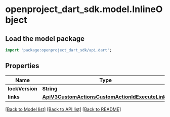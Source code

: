# openproject_dart_sdk.model.InlineObject

## Load the model package
```dart
import 'package:openproject_dart_sdk/api.dart';
```

## Properties
Name | Type | Description | Notes
------------ | ------------- | ------------- | -------------
**lockVersion** | **String** |  | [optional] 
**links** | [**ApiV3CustomActionsCustomActionIdExecuteLinks**](ApiV3CustomActionsCustomActionIdExecuteLinks.md) |  | [optional] 

[[Back to Model list]](../README.md#documentation-for-models) [[Back to API list]](../README.md#documentation-for-api-endpoints) [[Back to README]](../README.md)


